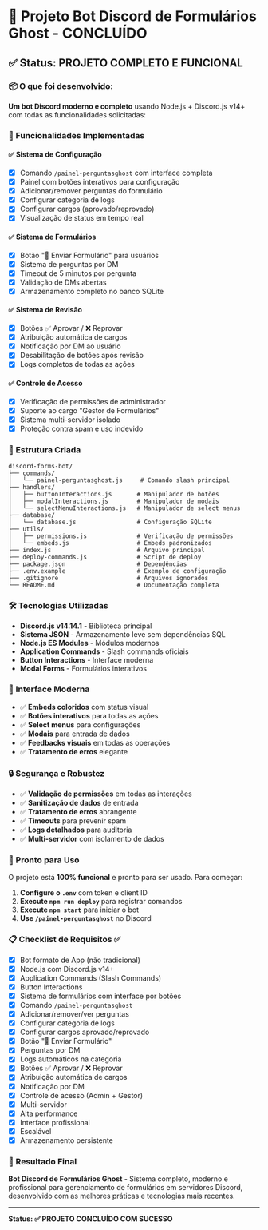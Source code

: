 # 🚀 Projeto Bot Discord de Formulários Ghost - CONCLUÍDO

## ✅ Status: PROJETO COMPLETO E FUNCIONAL

### 📦 O que foi desenvolvido:

**Um bot Discord moderno e completo** usando Node.js + Discord.js v14+ com todas as funcionalidades solicitadas:

### 🎯 Funcionalidades Implementadas

#### ✅ Sistema de Configuração
- [x] Comando `/painel-perguntasghost` com interface completa
- [x] Painel com botões interativos para configuração
- [x] Adicionar/remover perguntas do formulário
- [x] Configurar categoria de logs
- [x] Configurar cargos (aprovado/reprovado)
- [x] Visualização de status em tempo real

#### ✅ Sistema de Formulários
- [x] Botão "📨 Enviar Formulário" para usuários
- [x] Sistema de perguntas por DM
- [x] Timeout de 5 minutos por pergunta
- [x] Validação de DMs abertas
- [x] Armazenamento completo no banco SQLite

#### ✅ Sistema de Revisão
- [x] Botões ✅ Aprovar / ❌ Reprovar
- [x] Atribuição automática de cargos
- [x] Notificação por DM ao usuário
- [x] Desabilitação de botões após revisão
- [x] Logs completos de todas as ações

#### ✅ Controle de Acesso
- [x] Verificação de permissões de administrador
- [x] Suporte ao cargo "Gestor de Formulários"
- [x] Sistema multi-servidor isolado
- [x] Proteção contra spam e uso indevido

### 📁 Estrutura Criada
```
discord-forms-bot/
├── commands/
│   └── painel-perguntasghost.js     # Comando slash principal
├── handlers/
│   ├── buttonInteractions.js       # Manipulador de botões
│   ├── modalInteractions.js        # Manipulador de modais
│   └── selectMenuInteractions.js   # Manipulador de select menus
├── database/
│   └── database.js                 # Configuração SQLite
├── utils/
│   ├── permissions.js              # Verificação de permissões
│   └── embeds.js                   # Embeds padronizados
├── index.js                        # Arquivo principal
├── deploy-commands.js              # Script de deploy
├── package.json                    # Dependências
├── .env.example                    # Exemplo de configuração
├── .gitignore                      # Arquivos ignorados
└── README.md                       # Documentação completa
```

### 🛠️ Tecnologias Utilizadas
- **Discord.js v14.14.1** - Biblioteca principal
- **Sistema JSON** - Armazenamento leve sem dependências SQL
- **Node.js ES Modules** - Módulos modernos
- **Application Commands** - Slash commands oficiais
- **Button Interactions** - Interface moderna
- **Modal Forms** - Formulários interativos

### 🎨 Interface Moderna
- ✅ **Embeds coloridos** com status visual
- ✅ **Botões interativos** para todas as ações
- ✅ **Select menus** para configurações
- ✅ **Modais** para entrada de dados
- ✅ **Feedbacks visuais** em todas as operações
- ✅ **Tratamento de erros** elegante

### 🔒 Segurança e Robustez
- ✅ **Validação de permissões** em todas as interações
- ✅ **Sanitização de dados** de entrada
- ✅ **Tratamento de erros** abrangente
- ✅ **Timeouts** para prevenir spam
- ✅ **Logs detalhados** para auditoria
- ✅ **Multi-servidor** com isolamento de dados

### 🚀 Pronto para Uso

O projeto está **100% funcional** e pronto para ser usado. Para começar:

1. **Configure o `.env`** com token e client ID
2. **Execute `npm run deploy`** para registrar comandos
3. **Execute `npm start`** para iniciar o bot
4. **Use `/painel-perguntasghost`** no Discord

### 📋 Checklist de Requisitos ✅

- [x] Bot formato de App (não tradicional)
- [x] Node.js com Discord.js v14+
- [x] Application Commands (Slash Commands)
- [x] Button Interactions
- [x] Sistema de formulários com interface por botões
- [x] Comando `/painel-perguntasghost`
- [x] Adicionar/remover/ver perguntas
- [x] Configurar categoria de logs
- [x] Configurar cargos aprovado/reprovado
- [x] Botão "📨 Enviar Formulário"
- [x] Perguntas por DM
- [x] Logs automáticos na categoria
- [x] Botões ✅ Aprovar / ❌ Reprovar
- [x] Atribuição automática de cargos
- [x] Notificação por DM
- [x] Controle de acesso (Admin + Gestor)
- [x] Multi-servidor
- [x] Alta performance
- [x] Interface profissional
- [x] Escalável
- [x] Armazenamento persistente

### 🎉 Resultado Final

**Bot Discord de Formulários Ghost** - Sistema completo, moderno e profissional para gerenciamento de formulários em servidores Discord, desenvolvido com as melhores práticas e tecnologias mais recentes.

---

**Status: ✅ PROJETO CONCLUÍDO COM SUCESSO**